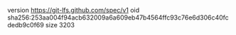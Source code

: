 version https://git-lfs.github.com/spec/v1
oid sha256:253aa004f94acb632009a6a609eb47b4564ffc93c76e6d306c40fcdedb9c0f69
size 3203
